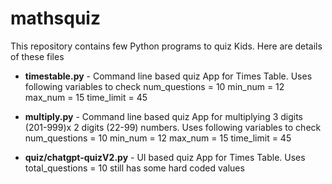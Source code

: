 # mathsquiz

This repository contains few Python programs to quiz Kids. Here are details of these files

+ **timestable.py** - Command line based quiz App for Times Table.
  Uses following variables to check
    num_questions = 10
    min_num = 12
    max_num = 15
    time_limit = 45
    
+ **multiply.py** - Command line based quiz App for multiplying 3 digits (201-999)x 2 digits (22-99) numbers.
  Uses following variables to check
    num_questions = 10
    min_num = 12
    max_num = 15
    time_limit = 45
    
    
 + **quiz/chatgpt-quizV2.py** - UI based quiz App for Times Table.
  Uses total_questions = 10
    still has some hard coded values

